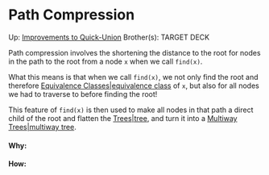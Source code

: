# Path Compression

Up: [Improvements to Quick-Union](improvements_to_quick-union)
Brother(s):
TARGET DECK

Path compression involves the shortening the distance to the root for nodes in the path to the root from a node `x` when we call `find(x)`.

What this means is that when we call `find(x)`, we not only find the root and therefore [Equivalence Classes|equivalence class](equivalence_classes|equivalence_class) of `x`, but also for all nodes we had to traverse to before finding the root!

This feature of `find(x)` is then used to make all nodes in that path a direct child of the root and flatten the [Trees|tree](trees|tree), and turn it into a [Multiway Trees|multiway tree](multiway_trees|multiway_tree).




































#### Why:
#### How:









